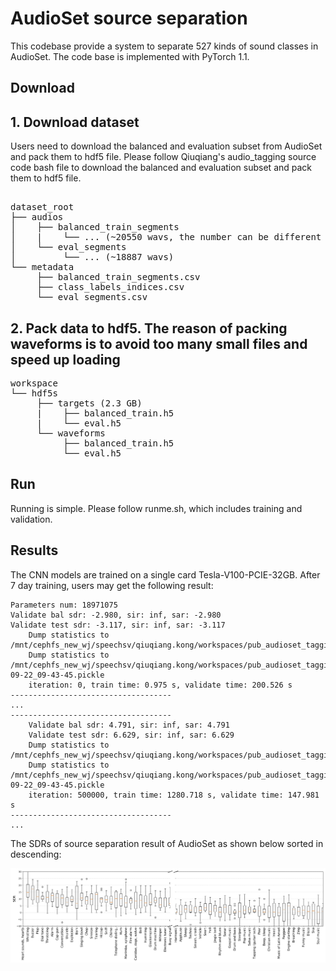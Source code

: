 # AudioSet source separation

This codebase provide a system to separate 527 kinds of sound classes in AudioSet. The code base is implemented with PyTorch 1.1. 

## Download 
## 1. Download dataset
Users need to download the balanced and evaluation subset from AudioSet and pack them to hdf5 file. Please follow Qiuqiang's audio_tagging source code bash file to download the balanced and evaluation subset and pack them to hdf5 file.  
<pre>

dataset_root
├── audios
│    ├── balanced_train_segments
│    |    └── ... (~20550 wavs, the number can be different because some links are missing)
│    └── eval_segments
│         └── ... (~18887 wavs)
└── metadata
     ├── balanced_train_segments.csv
     ├── class_labels_indices.csv
     └── eval_segments.csv
</pre>

## 2. Pack data to hdf5. The reason of packing waveforms is to avoid too many small files and speed up loading

<pre>
workspace
└── hdf5s
     ├── targets (2.3 GB)
     |    ├── balanced_train.h5
     |    └── eval.h5
     └── waveforms
          ├── balanced_train.h5
          └── eval.h5
</pre>

## Run
Running is simple. Please follow runme.sh, which includes training and validation. 

## Results
The CNN models are trained on a single card Tesla-V100-PCIE-32GB. After 7 day training, users may get the following result:

```
Parameters num: 18971075
Validate bal sdr: -2.980, sir: inf, sar: -2.980
Validate test sdr: -3.117, sir: inf, sar: -3.117
    Dump statistics to /mnt/cephfs_new_wj/speechsv/qiuqiang.kong/workspaces/pub_audioset_tagging_cnn_transfer/statistics/ss_main/data_type=balanced_train/UNet/condition_type=soft_hard/wiener_filter=False/loss_type=mae/batch_size=12/statistics.pkl
    Dump statistics to /mnt/cephfs_new_wj/speechsv/qiuqiang.kong/workspaces/pub_audioset_tagging_cnn_transfer/statistics/ss_main/data_type=balanced_train/UNet/condition_type=soft_hard/wiener_filter=False/loss_type=mae/batch_size=12/statistics_2019-09-22_09-43-45.pickle
    iteration: 0, train time: 0.975 s, validate time: 200.526 s
------------------------------------
...
------------------------------------
    Validate bal sdr: 4.791, sir: inf, sar: 4.791
    Validate test sdr: 6.629, sir: inf, sar: 6.629
    Dump statistics to /mnt/cephfs_new_wj/speechsv/qiuqiang.kong/workspaces/pub_audioset_tagging_cnn_transfer/statistics/ss_main/data_type=balanced_train/UNet/condition_type=soft_hard/wiener_filter=False/loss_type=mae/batch_size=12/statistics.pkl
    Dump statistics to /mnt/cephfs_new_wj/speechsv/qiuqiang.kong/workspaces/pub_audioset_tagging_cnn_transfer/statistics/ss_main/data_type=balanced_train/UNet/condition_type=soft_hard/wiener_filter=False/loss_type=mae/batch_size=12/statistics_2019-09-22_09-43-45.pickle
    iteration: 500000, train time: 1280.718 s, validate time: 147.981 s
------------------------------------
...
```

The SDRs of source separation result of AudioSet as shown below sorted in descending:

![alt text](appendixes/sdrs.png)